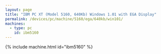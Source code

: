 ```yaml
---
layout: page
title: "IBM PC XT (Model 5160, 640Kb) Windows 1.01 with EGA Display"
permalink: /devices/pc/machine/5160/ega/640kb/win101/
machines:
  - type: pc
    id: ibm5160
---
```


{% include machine.html id="ibm5160" %}
